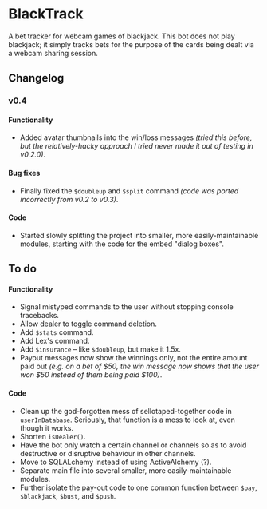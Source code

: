 # BlackTrack
A bet tracker for webcam games of blackjack.
This bot does not play blackjack; it simply tracks bets for the purpose of the cards being dealt via a webcam sharing session.






## Changelog
### v0.4
#### Functionality
* Added avatar thumbnails into the win/loss messages _(tried this before, but the relatively-hacky approach I tried never made it out of testing in v0.2.0)_.

#### Bug fixes
* Finally fixed the `$doubleup` and `$split` command _(code was ported incorrectly from v0.2 to v0.3)_.

#### Code
* Started slowly splitting the project into smaller, more easily-maintainable modules, starting with the code for the embed "dialog boxes".






## To do
#### Functionality
* Signal mistyped commands to the user without stopping console tracebacks.
* Allow dealer to toggle command deletion.
* Add `$stats` command.
* Add Lex's command.
* Add `$insurance` – like `$doubleup`, but make it 1.5x.
* Payout messages now show the winnings only, not the entire amount paid out _(e.g. on a bet of $50, the win message now shows that the user won $50 instead of them being paid $100)_.
<!-- * Test if a plaintext @user has been submitted in $pay instead of a mention/tag. -->

#### Code
* Clean up the god-forgotten mess of sellotaped-together code in `userInDatabase`. Seriously, that function is a mess to look at, even though it works.
* Shorten `isDealer()`.
* Have the bot only watch a certain channel or channels so as to avoid destructive or disruptive behaviour in other channels.
* Move to SQLALchemy instead of using ActiveAlchemy (?).
* Separate main file into several smaller, more easily-maintainable modules.
* Further isolate the pay-out code to one common function between `$pay`, `$blackjack`, `$bust`, and `$push`.
